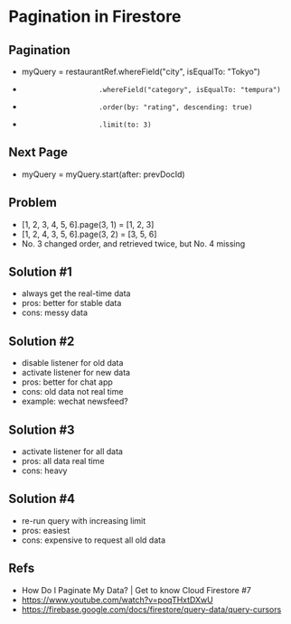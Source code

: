 # Pagination in Firestore

## Pagination
- myQuery = restaurantRef.whereField("city", isEqualTo: "Tokyo")
-                        .whereField("category", isEqualTo: "tempura")
-                        .order(by: "rating", descending: true)
-                        .limit(to: 3)

## Next Page
- myQuery = myQuery.start(after: prevDocId)

## Problem
- [1, 2, 3, 4, 5, 6].page(3, 1) = [1, 2, 3]
- [1, 2, 4, 3, 5, 6].page(3, 2) = [3, 5, 6]
- No. 3 changed order, and retrieved twice, but No. 4 missing

## Solution #1
- always get the real-time data
- pros: better for stable data
- cons: messy data

## Solution #2
- disable listener for old data
- activate listener for new data
- pros: better for chat app
- cons: old data not real time
- example: wechat newsfeed?

## Solution #3
- activate listener for all data
- pros: all data real time
- cons: heavy

## Solution #4
- re-run query with increasing limit
- pros: easiest
- cons: expensive to request all old data

## Refs
- How Do I Paginate My Data? | Get to know Cloud Firestore #7
- https://www.youtube.com/watch?v=poqTHxtDXwU
- https://firebase.google.com/docs/firestore/query-data/query-cursors